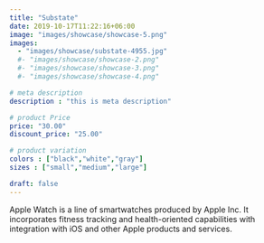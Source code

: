 ```yaml
---
title: "Substate"
date: 2019-10-17T11:22:16+06:00
image: "images/showcase/showcase-5.png"
images:
  - "images/showcase/substate-4955.jpg"
  #- "images/showcase/showcase-2.png"
  #- "images/showcase/showcase-3.png"
  #- "images/showcase/showcase-4.png"

# meta description
description : "this is meta description"

# product Price
price: "30.00"
discount_price: "25.00"

# product variation
colors : ["black","white","gray"]
sizes : ["small","medium","large"]

draft: false
---
```


Apple Watch is a line of smartwatches produced by Apple Inc. It incorporates fitness tracking and health-oriented capabilities with integration with iOS and other Apple products and services.
